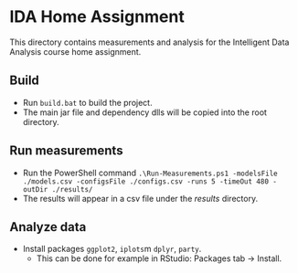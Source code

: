 # IDA Home Assignment
This directory contains measurements and analysis for the Intelligent Data Analysis course home assignment.

## Build
* Run `build.bat` to build the project.
* The main jar file and dependency dlls will be copied into the root directory.

## Run measurements
* Run the PowerShell command `.\Run-Measurements.ps1 -modelsFile ./models.csv -configsFile ./configs.csv -runs 5 -timeOut 480 -outDir ./results/`
* The results will appear in a csv file under the _results_ directory.

## Analyze data
* Install packages `ggplot2`, `iplots`m `dplyr`, `party`.
  * This can be done for example in RStudio: Packages tab -> Install.